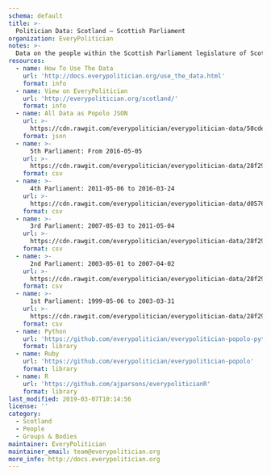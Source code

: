 ```yaml
---
schema: default
title: >-
  Politician Data: Scotland — Scottish Parliament
organization: EveryPolitician
notes: >-
  Data on the people within the Scottish Parliament legislature of Scotland.
resources:
  - name: How To Use The Data
    url: 'http://docs.everypolitician.org/use_the_data.html'
    format: info
  - name: View on EveryPolitician
    url: 'http://everypolitician.org/scotland/'
    format: info
  - name: All Data as Popolo JSON
    url: >-
      https://cdn.rawgit.com/everypolitician/everypolitician-data/50cde833392632153d7fdd2e6f4d8c0636663c58/data/Scotland/Parliament/ep-popolo-v1.0.json
    format: json
  - name: >-
      5th Parliament: From 2016-05-05
    url: >-
      https://cdn.rawgit.com/everypolitician/everypolitician-data/28f298805437200eaf2f711cec3795a0abbd1409/data/Scotland/Parliament/term-5.csv
    format: csv
  - name: >-
      4th Parliament: 2011-05-06 to 2016-03-24
    url: >-
      https://cdn.rawgit.com/everypolitician/everypolitician-data/d0576a258d5c7e5fa101022578ad881b4e93e15b/data/Scotland/Parliament/term-4.csv
    format: csv
  - name: >-
      3rd Parliament: 2007-05-03 to 2011-05-04
    url: >-
      https://cdn.rawgit.com/everypolitician/everypolitician-data/28f298805437200eaf2f711cec3795a0abbd1409/data/Scotland/Parliament/term-3.csv
    format: csv
  - name: >-
      2nd Parliament: 2003-05-01 to 2007-04-02
    url: >-
      https://cdn.rawgit.com/everypolitician/everypolitician-data/28f298805437200eaf2f711cec3795a0abbd1409/data/Scotland/Parliament/term-2.csv
    format: csv
  - name: >-
      1st Parliament: 1999-05-06 to 2003-03-31
    url: >-
      https://cdn.rawgit.com/everypolitician/everypolitician-data/28f298805437200eaf2f711cec3795a0abbd1409/data/Scotland/Parliament/term-1.csv
    format: csv
  - name: Python
    url: 'https://github.com/everypolitician/everypolitician-popolo-python'
    format: library
  - name: Ruby
    url: 'https://github.com/everypolitician/everypolitician-popolo'
    format: library
  - name: R
    url: 'https://github.com/ajparsons/everypoliticianR'
    format: library
last_modified: 2019-03-07T10:14:56
license: ''
category:
  - Scotland
  - People
  - Groups & Bodies
maintainer: EveryPolitician
maintainer_email: team@everypolitician.org
more_info: http://docs.everypolitician.org
---
```

